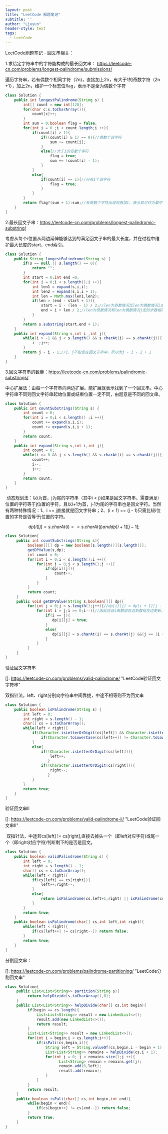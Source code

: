 ```yaml
---
layout: post
title: "LeetCode 解题笔记"
subtitle: ''
author: "Liuyun"
header-style: text
tags:
  - LeetCode
---
```

LeetCode刷题笔记 - 回文串相关：

1.求给定字符串中的字符能构成的最长回文串：  https://leetcode-cn.com/problems/longest-palindrome/submissions/

​      遍历字符串，若有偶数个相同字符（2n)，直接加上2n，有大于1的奇数字符（2n +1），加上2n，维护一个标志位flag，表示不是全为偶数个字符

```java
class Solution {
    public int longestPalindrome(String s) {
        int[] count = new int[128];
        for(char c:s.toCharArray()){
            count[c]++;
        }
        int sum = 0;boolean flag = false;
        for(int i = 0 ;i < count.length;i ++){
            if(count[i] > 1){
                if((count[i] & 1) == 0){//偶数个该字符
                    sum += count[i];
                }
                else{//大于1的奇数个字符
                    flag = true;
                    sum += (count[i] - 1);
                }
            }
            else{
                if(count[i] == 1){//只有1个该字符
                    flag = true;
                }
            }
        }
        return flag?(sum + 1):sum;//有奇数个字符出现则再加1，表示其可作为最中间的字符
    }
}
```

2.最长回文子串：https://leetcode-cn.com/problems/longest-palindromic-substring/

​       考虑从每个i位置从两边延伸能够达到的满足回文子串的最大长度，并在过程中维护最大长度的start、end索引。

```java
class Solution {
    public String longestPalindrome(String s) {
        if(s == null || s.length() == 0){
            return "";
        }
        int start = 0;int end =0;
        for(int i = 0;i < s.length();i ++){
            int len1 = expand(s,i,i);
            int len2 = expand(s,i,i + 1);
            int len = Math.max(len1,len2);
            if(len > (end - start + 1)){
                start = i - (len - 1) / 2;//len为奇数情况比len为偶数情况i走的步数少1
                end = i + len / 2;//len为奇数情况和len为偶数情况j走的步数相同
            } 
        }
        return s.substring(start,end + 1);
    }
    public int expand(String s,int i ,int j){
        while(i > -1 && j < s.length() && s.charAt(i) == s.charAt(j)){
            i--;j++;
        }
        return j - i - 1;//i、j不包含在回文子串中，所以为j - i - 2 + 1
    }
}
```

3.回文字符串的数量：https://leetcode-cn.com/problems/palindromic-substrings/

​        中心扩展法：由每一个字符串向两边扩展。能扩展就表示找到了一个回文串。中心字符串不同则回文字符串起始位置或结束位置一定不同，由题意是不同的回文串。

```java
class Solution {
    public int countSubstrings(String s) {
        int count = 0;
        for(int i = 0;i < s.length() ;i ++){
            count += expand(s,i,i);
            count += expand(s,i,i + 1);
        }
        return count;
    }
    public int expand(String s,int i,int j){
        int count = 0;
        while(i >= 0 && j < s.length() && s.charAt(i) == s.charAt(j)){
            count++;
            i--;
            j++;
        }
        return count;
    }
}
```

​         动态规划法：以i为首，j为尾的字符串（其中i <  j)如果是回文字符串，需要满足i位置的字符等于j位置的字符，且以i+1为首，j-1为尾的字符串也是回文字符。当然有两种特殊情况：1、i == j直接就是回文字符串；2、(i + 1) == (j - 1)只需比较i位置的字符是否等于j位置的字符。

   
$$
dp[i][j] = s.charAt(i) == s.charAt(j) and dp[i + 1][j - 1];
$$


```java
class Solution{
     public int countSubstrings(String s){
          boolean[][] dp = new boolean[s.length()][s.length()];
          getDPValue(s,dp);
          int count = 0;
          for(int i = 0;i < s.length();i ++){
              for(int j = 0;j < s.length();j ++){
                  if(dp[i][j]){
                      count++;
                  }
              }
          }
          return count;
     }
     public void getDPValue(String s,boolean[][] dp){
          for(int j = 0;j < s.length();j++){//dp[i][j] = dp[i + 1][j - 1]
              for(int i = j;i >= 0;i--){//因此应该i由数组右边到数组左边更新，j由数组左边到数组右边
                  if(i == j){
                     dp[i][j] = true;
                  }
                  else{
                     dp[i][j] = s.charAt(i) == s.charAt(j) &&(j == (i + 1) || dp[i + 1][j - 1]);
                  }
              }
          }
     }
}
```

验证回文字符串 

[]: https://leetcode-cn.com/problems/valid-palindrome/	"LeetCode验证回文字符串"

​         双指针法，left、right分别向字符串中间靠拢，中途不相等则不为回文串

```java
class Solution {
    public boolean isPalindrome(String s) {
        int left = 0;
        int right = s.length() - 1;
        char[] cs = s.toCharArray();
        while(left < right){
            if(Character.isLetterOrDigit(cs[left]) && Character.isLetterOrDigit(cs[right])){
                if(Character.toLowerCase(cs[left++]) != Character.toLowerCase(cs[right--])) return false;
            }
            else{
                if(!Character.isLetterOrDigit(cs[left])){
                    left++;
                   }
                if(!Character.isLetterOrDigit(cs[right])){
                    right--;
                   }
            }
        }
        return true;
    }
}
```

验证回文串II

[]: https://leetcode-cn.com/problems/valid-palindrome-ii/	"LeetCode验证回文串II"

​          双指针法，中途若cs[left] != cs[right],直接去掉头一个（即left对应字符)或尾一个（即right对应字符)判断剩下的是否是回文。

```java
class Solution {
    public boolean validPalindrome(String s) {
        int left = 0;
        int right = s.length() - 1;
        char[] cs = s.toCharArray();
        while(left < right){
            if(cs[left] == cs[right]){
                left++;right--;
            }
            else{
                return isPalindrome(cs,left+1,right) || isPalindrome(cs,left,right - 1);
            }
        }
        return true;
    }
    public boolean isPalindrome(char[] cs,int left,int right){
        while(left < right){
            if(cs[left++] != cs[right--]) return false;
        }
        return true;
    }
}
```

分割回文串：

[]: https://leetcode-cn.com/problems/palindrome-partitioning/	"LeetCode分割回文串"

```java
class Solution{
     public List<List<String>> partition(String s){
          return helpDivide(s.toCharArray(),0);
     }
     public List<List<String>> helpDivide(char[] cs,int begin){
          if(begin == cs.length){
              List<List<String>> result = new LinkedList<>();
              result.add(new LinkedList<>());
              return result;
          }
          List<List<String>> result = new LinkedList<>();
          for(int i = begin;i < cs.length;i++){
              if(isPali(cs,begin,i)){
                  String left = String.valueOf(cs,begin,i - begin + 1);
                  List<List<String>> remains = helpDivide(cs,i + 1);
                  for(int j = 0; j < remains.size();j ++){
                        List<String> remain = remains.get(j);
                        remain.add(0,left);
                        result.add(remain);
                  }
              }
          }
          return result;
     }
     public boolean isPali(char[] cs,int begin,int end){
          while(begin < end){
              if(cs[begin++] != cs[end--]) return false;
          }
          return true;
     }
}
```

